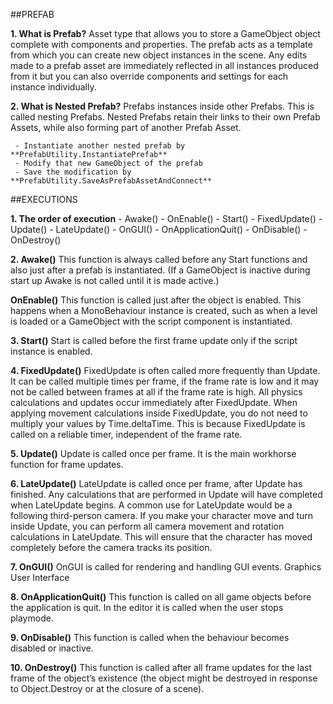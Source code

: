 ##PREFAB

**1. What is Prefab?**
Asset type that allows you to store a GameObject object complete with components and properties. The prefab acts as a template from which you can create new object instances in the scene. 
Any edits made to a prefab asset are immediately reflected in all instances produced from it but you can also override components and settings for each instance individually.

**2. What is Nested Prefab?**
Prefabs instances inside other Prefabs. This is called nesting Prefabs. 
Nested Prefabs retain their links to their own Prefab Assets, while also forming part of another Prefab Asset.

     - Instantiate another nested prefab by **PrefabUtility.InstantiatePrefab**
     - Modify that new GameObject of the prefab
     - Save the modification by **PrefabUtility.SaveAsPrefabAssetAndConnect**

##EXECUTIONS

**1. The order of execution**
     - Awake()
     - OnEnable()
     - Start()
     - FixedUpdate()
     - Update()
     - LateUpdate()
     - OnGUI()
     - OnApplicationQuit()
     - OnDisable()
     - OnDestroy()
     
**2. Awake()**
This function is always called before any Start functions and also just after a prefab is instantiated. 
(If a GameObject is inactive during start up Awake is not called until it is made active.)

**OnEnable()**
This function is called just after the object is enabled. 
This happens when a MonoBehaviour instance is created, such as when a level is loaded or a GameObject with the script component is instantiated.

**3. Start()**
Start is called before the first frame update only if the script instance is enabled.

**4. FixedUpdate()**
FixedUpdate is often called more frequently than Update. 
It can be called multiple times per frame, if the frame rate is low and it may not be called between frames at all if the frame rate is high. 
All physics calculations and updates occur immediately after FixedUpdate. 
When applying movement calculations inside FixedUpdate, you do not need to multiply your values by Time.deltaTime. 
This is because FixedUpdate is called on a reliable timer, independent of the frame rate.

**5. Update()**
Update is called once per frame. It is the main workhorse function for frame updates.

**6. LateUpdate()**
LateUpdate is called once per frame, after Update has finished. 
Any calculations that are performed in Update will have completed when LateUpdate begins. 
A common use for LateUpdate would be a following third-person camera. 
If you make your character move and turn inside Update, you can perform all camera movement and rotation calculations in LateUpdate. 
This will ensure that the character has moved completely before the camera tracks its position.

**7. OnGUI()**
OnGUI is called for rendering and handling GUI events. Graphics User Interface

**8. OnApplicationQuit()**
This function is called on all game objects before the application is quit. In the editor it is called when the user stops playmode.

**9. OnDisable()**
This function is called when the behaviour becomes disabled or inactive.

**10. OnDestroy()**
This function is called after all frame updates for the last frame of the object’s existence (the object might be destroyed in response to Object.Destroy or at the closure of a scene).


